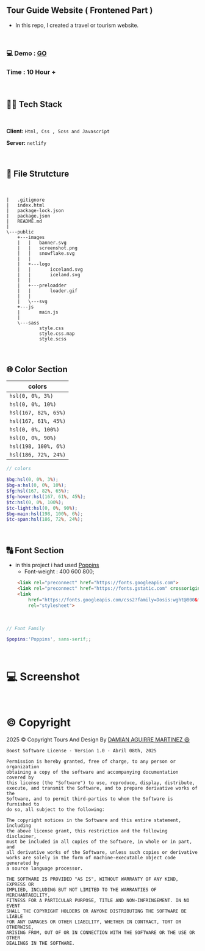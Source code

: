 


</br>

##  Tour Guide Website ( Frontened Part )

* In this repo, I created a travel or tourism website.

</br>

### 💻 Demo : [GO](https://github.com/DamianMartinez2002)

### Time : 10 Hour +

<br/>

## 👩‍💻 Tech Stack




</br>

**Client:**
```Html, Css , Scss and Javascript```

**Server:** ```netlify```

</br>



## 📁 File Strutcture

</br>

```
|   .gitignore
|   index.html
|   package-lock.json
|   package.json
|   README.md
|
\---public
    +---images
    |   |   banner.svg
    |   |   screenshot.png
    |   |   snowflake.svg
    |   |
    |   +---logo
    |   |       icceland.svg
    |   |       iceland.svg
    |   |
    |   +---preloadder
    |   |       loader.gif
    |   |
    |   \---svg
    +---js
    |       main.js
    |
    \---sass
            style.css
            style.css.map
            style.scss

```

<br/>

## 🌐 Color Section

|colors|
|------|
| `hsl(0, 0%, 3%)` |
| `hsl(0, 0%, 10%)` |
| `hsl(167, 82%, 65%)` |
| `hsl(167, 61%, 45%)` |
| `hsl(0, 0%, 100%)` |
| `hsl(0, 0%, 90%)` |
| `hsl(198, 100%, 6%)` |
| `hsl(186, 72%, 24%)` |

``` scss
// colors 

$bg:hsl(0, 0%, 3%);
$bg-a:hsl(0, 0%, 10%);
$fg:hsl(167, 82%, 65%);
$fg-hover:hsl(167, 61%, 45%);
$tc:hsl(0, 0%, 100%);
$tc-light:hsl(0, 0%, 90%);
$bg-main:hsl(198, 100%, 6%);
$tc-span:hsl(186, 72%, 24%);

```

</br>

## 🔠 Font Section

* in this project i had used [Poppins](https://fonts.google.com/specimen/Poppins)
  * Font-weight : 400 600 800;

```html
    <link rel="preconnect" href="https://fonts.googleapis.com">
    <link rel="preconnect" href="https://fonts.gstatic.com" crossorigin>
    <link
        href="https://fonts.googleapis.com/css2?family=Dosis:wght@800&family=Poppins:wght@400;500;600;700&display=swap"
        rel="stylesheet">
```

</br>

```scss
// Font Family 

$popins:'Poppins', sans-serif;;

```

</br>

# 💻 Screenshot


<br/>

# ©️ Copyright

<div class="copyright">
    <p>2025 <span>©</span> Copyright <span>Tours</span> And Design By <a href="https://github.com/DamianMartinez2002">DAMIAN AGUIRRE MARTINEZ 😃</a>
    </p>
</div>

```
Boost Software License - Version 1.0 - Abril 08th, 2025

Permission is hereby granted, free of charge, to any person or organization
obtaining a copy of the software and accompanying documentation covered by
this license (the "Software") to use, reproduce, display, distribute,
execute, and transmit the Software, and to prepare derivative works of the
Software, and to permit third-parties to whom the Software is furnished to
do so, all subject to the following:

The copyright notices in the Software and this entire statement, including
the above license grant, this restriction and the following disclaimer,
must be included in all copies of the Software, in whole or in part, and
all derivative works of the Software, unless such copies or derivative
works are solely in the form of machine-executable object code generated by
a source language processor.

THE SOFTWARE IS PROVIDED "AS IS", WITHOUT WARRANTY OF ANY KIND, EXPRESS OR
IMPLIED, INCLUDING BUT NOT LIMITED TO THE WARRANTIES OF MERCHANTABILITY,
FITNESS FOR A PARTICULAR PURPOSE, TITLE AND NON-INFRINGEMENT. IN NO EVENT
SHALL THE COPYRIGHT HOLDERS OR ANYONE DISTRIBUTING THE SOFTWARE BE LIABLE
FOR ANY DAMAGES OR OTHER LIABILITY, WHETHER IN CONTRACT, TORT OR OTHERWISE,
ARISING FROM, OUT OF OR IN CONNECTION WITH THE SOFTWARE OR THE USE OR OTHER
DEALINGS IN THE SOFTWARE.
```











